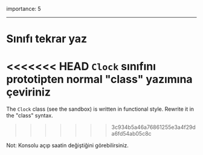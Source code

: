 importance: 5

---

# Sınıfı tekrar yaz

<<<<<<< HEAD
`Clock` sınıfını prototipten normal "class" yazımına çeviriniz
=======
The `Clock` class (see the sandbox) is written in functional style. Rewrite it in the "class" syntax.
>>>>>>> 3c934b5a46a76861255e3a4f29da6fd54ab05c8c

Not: Konsolu açıp saatin değiştiğini görebilirsiniz.
